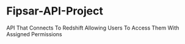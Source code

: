 # Fipsar-API-Project
API That Connects To Redshift Allowing Users To Access Them With Assigned Permissions
